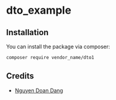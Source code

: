 # dto_example
## Installation

You can install the package via composer:

```bash
composer require vendor_name/dto1
```

## Credits

-   [Nguyen Doan Dang](https://github.com/dnang36)
